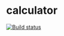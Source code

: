 # calculator
[![Build status](https://ci.appveyor.com/api/projects/status/nkrs4y3k4rxgnky9/branch/master?svg=true)](https://ci.appveyor.com/project/Johanneslueke/calculator/branch/master)
